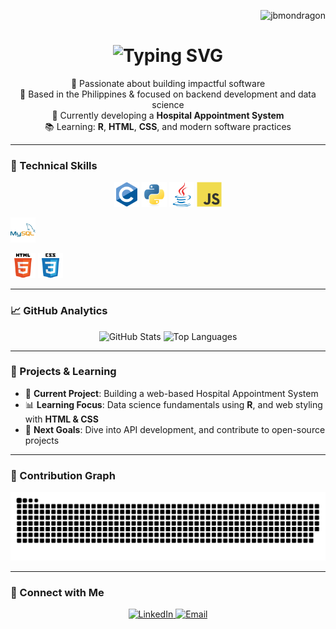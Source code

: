 <p align="right"> <img src="https://komarev.com/ghpvc/?username=jbmondragon&label=Profile%20views&color=0e75b6&style=flat" alt="jbmondragon" /> </p>

<h1 align="center">
  <img src="https://readme-typing-svg.herokuapp.com?font=Righteous&size=35&center=true&vCenter=true&width=600&height=70&duration=4000&lines=Hello,+I'm+Jake+Mondragon!;Aspiring+Software+Engineer" alt="Typing SVG" />
</h1>

<div align="center">

🚀 Passionate about building impactful software <br/>
📍 Based in the Philippines & focused on backend development and data science <br/>
🎯 Currently developing a **Hospital Appointment System** <br/>
📚 Learning: **R**, **HTML**, **CSS**, and modern software practices

</div>

---

### 🧰 Technical Skills

<p align="center">
  <a href="https://www.cprogramming.com/" target="_blank"><img src="https://raw.githubusercontent.com/devicons/devicon/master/icons/c/c-original.svg" alt="C" width="40" height="40"/></a>
  <a href="https://www.python.org" target="_blank"><img src="https://raw.githubusercontent.com/devicons/devicon/master/icons/python/python-original.svg" alt="Python" width="40" height="40"/></a>
  <a href="https://www.java.com" target="_blank"><img src="https://raw.githubusercontent.com/devicons/devicon/master/icons/java/java-original.svg" alt="Java" width="40" height="40"/></a>
  <a href="https://developer.mozilla.org/en-US/docs/Web/JavaScript" target="_blank"><img src="https://raw.githubusercontent.com/devicons/devicon/master/icons/javascript/javascript-original.svg" alt="JavaScript" width="40" height="40"/></a>

  <a href="https://www.mysql.com/" target="_blank"><img src="https://raw.githubusercontent.com/devicons/devicon/master/icons/mysql/mysql-original-wordmark.svg" alt="MySQL" width="40" height="40"/></a>
  
  <a href="https://www.w3.org/html/" target="_blank"><img src="https://raw.githubusercontent.com/devicons/devicon/master/icons/html5/html5-original-wordmark.svg" alt="HTML5" width="40" height="40"/></a>
  <a href="https://www.w3schools.com/css/" target="_blank"><img src="https://raw.githubusercontent.com/devicons/devicon/master/icons/css3/css3-original-wordmark.svg" alt="CSS3" width="40" height="40"/></a>
</p>

---

### 📈 GitHub Analytics

<p align="center">
  <img src="https://github-readme-stats.vercel.app/api?username=jbmondragon&show_icons=true&theme=default&hide_title=true&hide_rank=true" alt="GitHub Stats" />
  <img src="https://github-readme-stats.vercel.app/api/top-langs/?username=jbmondragon&layout=compact&hide_title=true" alt="Top Languages" />
</p>

---

### 🧪 Projects & Learning

- 🎯 **Current Project**: Building a web-based Hospital Appointment System
- 📊 **Learning Focus**: Data science fundamentals using **R**, and web styling with **HTML & CSS**
- 🧠 **Next Goals**: Dive into API development, and contribute to open-source projects

---

### 🐍 Contribution Graph

<picture>
  <source media="(prefers-color-scheme: dark)" srcset="https://raw.githubusercontent.com/jbmondragon/jbmondragon/output/github-snake-dark.svg" />
  <source media="(prefers-color-scheme: light)" srcset="https://raw.githubusercontent.com/jbmondragon/jbmondragon/output/github-snake.svg" />
  <img alt="GitHub Contribution Snake" src="https://raw.githubusercontent.com/jbmondragon/jbmondragon/output/github-snake.svg" />
</picture>

---

### 🤝 Connect with Me

<p align="center">
  <a href="https://www.linkedin.com/in/jakemondragon" target="_blank">
    <img src="https://img.shields.io/badge/LinkedIn-blue?style=for-the-badge&logo=linkedin&logoColor=white" alt="LinkedIn"/>
  </a>
  <a href="mailto:mondragonjake53@gmail.com" target="_blank">
    <img src="https://img.shields.io/badge/Email-D14836?style=for-the-badge&logo=gmail&logoColor=white" alt="Email"/>
  </a>
</p>
